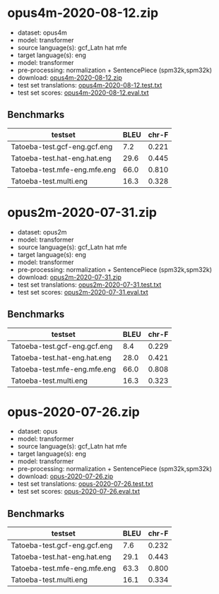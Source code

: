 # opus4m-2020-08-12.zip

* dataset: opus4m
* model: transformer
* source language(s): gcf_Latn hat mfe
* target language(s): eng
* model: transformer
* pre-processing: normalization + SentencePiece (spm32k,spm32k)
* download: [opus4m-2020-08-12.zip](https://object.pouta.csc.fi/Tatoeba-MT-models/cpf-eng/opus4m-2020-08-12.zip)
* test set translations: [opus4m-2020-08-12.test.txt](https://object.pouta.csc.fi/Tatoeba-MT-models/cpf-eng/opus4m-2020-08-12.test.txt)
* test set scores: [opus4m-2020-08-12.eval.txt](https://object.pouta.csc.fi/Tatoeba-MT-models/cpf-eng/opus4m-2020-08-12.eval.txt)

## Benchmarks

| testset               | BLEU  | chr-F |
|-----------------------|-------|-------|
| Tatoeba-test.gcf-eng.gcf.eng 	| 7.2 	| 0.221 |
| Tatoeba-test.hat-eng.hat.eng 	| 29.6 	| 0.445 |
| Tatoeba-test.mfe-eng.mfe.eng 	| 66.0 	| 0.810 |
| Tatoeba-test.multi.eng 	| 16.3 	| 0.328 |

# opus2m-2020-07-31.zip

* dataset: opus2m
* model: transformer
* source language(s): gcf_Latn hat mfe
* target language(s): eng
* model: transformer
* pre-processing: normalization + SentencePiece (spm32k,spm32k)
* download: [opus2m-2020-07-31.zip](https://object.pouta.csc.fi/Tatoeba-MT-models/cpf-eng/opus2m-2020-07-31.zip)
* test set translations: [opus2m-2020-07-31.test.txt](https://object.pouta.csc.fi/Tatoeba-MT-models/cpf-eng/opus2m-2020-07-31.test.txt)
* test set scores: [opus2m-2020-07-31.eval.txt](https://object.pouta.csc.fi/Tatoeba-MT-models/cpf-eng/opus2m-2020-07-31.eval.txt)

## Benchmarks

| testset               | BLEU  | chr-F |
|-----------------------|-------|-------|
| Tatoeba-test.gcf-eng.gcf.eng 	| 8.4 	| 0.229 |
| Tatoeba-test.hat-eng.hat.eng 	| 28.0 	| 0.421 |
| Tatoeba-test.mfe-eng.mfe.eng 	| 66.0 	| 0.808 |
| Tatoeba-test.multi.eng 	| 16.3 	| 0.323 |

# opus-2020-07-26.zip

* dataset: opus
* model: transformer
* source language(s): gcf_Latn hat mfe
* target language(s): eng
* model: transformer
* pre-processing: normalization + SentencePiece (spm32k,spm32k)
* download: [opus-2020-07-26.zip](https://object.pouta.csc.fi/Tatoeba-MT-models/cpf-eng/opus-2020-07-26.zip)
* test set translations: [opus-2020-07-26.test.txt](https://object.pouta.csc.fi/Tatoeba-MT-models/cpf-eng/opus-2020-07-26.test.txt)
* test set scores: [opus-2020-07-26.eval.txt](https://object.pouta.csc.fi/Tatoeba-MT-models/cpf-eng/opus-2020-07-26.eval.txt)

## Benchmarks

| testset               | BLEU  | chr-F |
|-----------------------|-------|-------|
| Tatoeba-test.gcf-eng.gcf.eng 	| 7.6 	| 0.232 |
| Tatoeba-test.hat-eng.hat.eng 	| 29.1 	| 0.443 |
| Tatoeba-test.mfe-eng.mfe.eng 	| 63.3 	| 0.800 |
| Tatoeba-test.multi.eng 	| 16.1 	| 0.334 |

